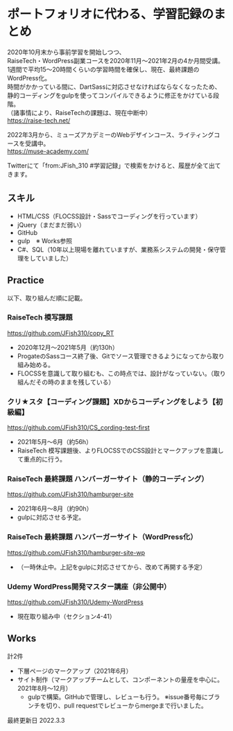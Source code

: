 # ポートフォリオに代わる、学習記録のまとめ
2020年10月末から事前学習を開始しつつ、  
RaiseTech・WordPress副業コースを2020年11月～2021年2月の4か月間受講。  
1週間で平均15～20時間くらいの学習時間を確保し、現在、最終課題のWordPress化。  
時間がかかっている間に、DartSassに対応させなければならなくなったため、  
静的コーディングをgulpを使ってコンパイルできるように修正をかけている段階。  
（諸事情により、RaiseTechの課題は、現在中断中）  
https://raise-tech.net/

2022年3月から、ミューズアカデミーのWebデザインコース、ライティングコースを受講中。  
https://muse-academy.com/

Twitterにて「from:JFish_310 #学習記録」で検索をかけると、履歴が全て出てきます。  


## スキル
- HTML/CSS（FLOCSS設計・Sassでコーディングを行っています）
- jQuery（まだまだ弱い）
- GitHub
- gulp　※ Works参照
- C#、SQL（10年以上現場を離れていますが、業務系システムの開発・保守管理をしていました）  


## Practice
以下、取り組んだ順に記載。

### RaiseTech 模写課題
https://github.com/JFish310/copy_RT
- 2020年12月～2021年5月（約130h）
- ProgateのSassコース終了後、Gitでソース管理できるようになってから取り組み始める。
- FLOCSSを意識して取り組むも、この時点では、設計がなっていない。（取り組んだその時のままを残している）

### クリ★スタ【コーディング課題】XDからコーディングをしよう【初級編】
https://github.com/JFish310/CS_cording-test-first
- 2021年5月～6月（約56h）
- RaiseTech 模写課題後、よりFLOCSSでのCSS設計とマークアップを意識して重点的に行う。

### RaiseTech 最終課題 ハンバーガーサイト（静的コーディング）
https://github.com/JFish310/hamburger-site
- 2021年6月～8月（約90h）
- gulpに対応させる予定。

### RaiseTech 最終課題 ハンバーガーサイト（WordPress化）
https://github.com/JFish310/hamburger-site-wp
- （一時休止中。上記をgulpに対応させてから、改めて再開する予定）

### Udemy WordPress開発マスター講座（非公開中）
https://github.com/JFish310/Udemy-WordPress
- 現在取り組み中（セクション4-41）


## Works
計2件
- 下層ページのマークアップ（2021年6月）
- サイト制作（マークアップチームとして、コンポーネントの量産を中心に。2021年8月～12月）
    - gulpで構築。GitHubで管理し、レビューも行う。
    ※issue番号毎にブランチを切り、pull requestでレビューからmergeまで行いました。


最終更新日 2022.3.3
